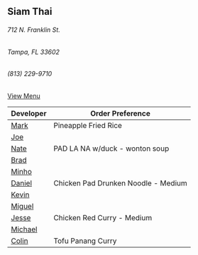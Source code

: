 ## Siam Thai
###### 712 N. Franklin St.
###### Tampa, FL 33602
###### (813) 229-9710

[View Menu](http://www.si-am-thairestaurant.com/lunch-menu/)



Developer     | Order Preference
--------------|---------------------
[Mark](http://github.com/mark-smithtb)              | Pineapple Fried Rice
[Joe](https://github.com/Montchat)                  | 
[Nate](https://github.com/thunemn)                  | PAD LA NA w/duck - wonton soup
[Brad](https://github.com/bself)                    | 
[Minho](https://github.com/minhochoi)               | 
[Daniel](https://github.come/dtartaglia)            | Chicken Pad Drunken Noodle - Medium
[Kevin]()                                           | 
[Miguel](https://github.com/MiguelBrito1086)        |         
[Jesse](https://github.com/jessecurry)    	        | Chicken Red Curry - Medium
[Michael]()                                         | 
[Colin](https://github.com/ColinFendrick)           | Tofu Panang Curry

